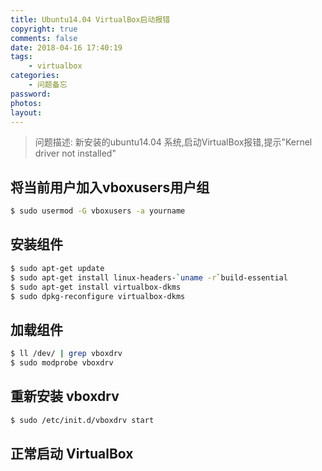```yaml
---
title: Ubuntu14.04 VirtualBox启动报错
copyright: true
comments: false
date: 2018-04-16 17:40:19
tags:
    - virtualbox
categories:
    - 问题备忘
password:
photos:
layout:
---
```


> 问题描述: 新安装的ubuntu14.04 系统,启动VirtualBox报错,提示"Kernel driver not installed"

## 将当前用户加入vboxusers用户组
```bash
$ sudo usermod -G vboxusers -a yourname
```

<!--more-->

## 安装组件
```bash
$ sudo apt-get update
$ sudo apt-get install linux-headers-`uname -r`build-essential
$ sudo apt-get install virtualbox-dkms
$ sudo dpkg-reconfigure virtualbox-dkms
```
  
## 加载组件
```bash
$ ll /dev/ | grep vboxdrv
$ sudo modprobe vboxdrv
```
  
## 重新安装 vboxdrv
```bash
$ sudo /etc/init.d/vboxdrv start
```
  
## 正常启动 VirtualBox
